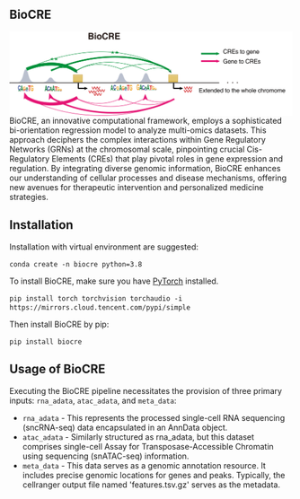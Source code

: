 ## BioCRE
<img src="figure/BioCRE_readme.png" width="600" align='center'>
BioCRE, an innovative computational framework, employs a sophisticated bi-orientation regression model to analyze multi-omics datasets. This approach deciphers the complex interactions within Gene Regulatory Networks (GRNs) at the chromosomal scale, pinpointing crucial Cis-Regulatory Elements (CREs) that play pivotal roles in gene expression and regulation. By integrating diverse genomic information, BioCRE enhances our understanding of cellular processes and disease mechanisms, offering new avenues for therapeutic intervention and personalized medicine strategies.

## Installation
Installation with virtual environment are suggested:
```
conda create -n biocre python=3.8
```
To install BioCRE, make sure you have [PyTorch](https://pytorch.org/) installed.
```
pip install torch torchvision torchaudio -i https://mirrors.cloud.tencent.com/pypi/simple
```
Then install BioCRE by pip:
```
pip install biocre
```

## Usage of BioCRE
Executing the BioCRE pipeline necessitates the provision of three primary inputs: `rna_adata`, `atac_adata`, and `meta_data`:
* `rna_adata` - This represents the processed single-cell RNA sequencing (sncRNA-seq) data encapsulated in an AnnData object. 
* `atac_adata` - Similarly structured as rna_adata, but this dataset comprises single-cell Assay for Transposase-Accessible Chromatin using sequencing (snATAC-seq) information. 
* `meta_data` - This data serves as a genomic annotation resource. It includes precise genomic locations for genes and peaks. Typically, the cellranger output file named 'features.tsv.gz' serves as the metadata.


